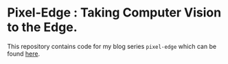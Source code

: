 # Pixel-Edge : Taking Computer Vision to the Edge.
This repository contains  code for my blog series `pixel-edge` which can be found [here](https://sanket-pixel.github.io/blog/).
